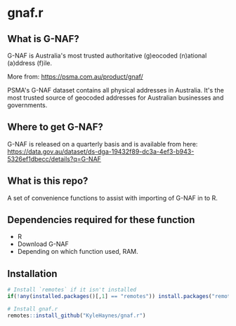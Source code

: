 # gnaf.r

## What is G-NAF?

G-NAF is Australia's most trusted authoritative (g)eocoded (n)ational (a)ddress (f)ile.

More from: https://psma.com.au/product/gnaf/

PSMA's G-NAF dataset contains all physical addresses in Australia. It's the most trusted source of geocoded addresses for Australian businesses and governments.

## Where to get G-NAF?
G-NAF is released on a quarterly basis and is available from here:
https://data.gov.au/dataset/ds-dga-19432f89-dc3a-4ef3-b943-5326ef1dbecc/details?q=G-NAF

## What is this repo?
A set of convenience functions to assist with importing of G-NAF in to R.

## Dependencies required for these function
- R
- Download G-NAF
- Depending on which function used, RAM.

## Installation

```R
# Install `remotes` if it isn't installed
if(!any(installed.packages()[,1] == "remotes")) install.packages("remotes")

# Install gnaf.r
remotes::install_github("KyleHaynes/gnaf.r")
```
